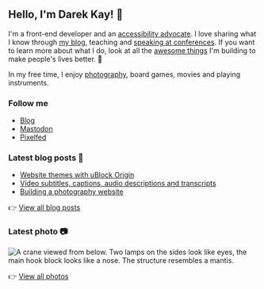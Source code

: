 ## Hello, I'm Darek Kay! 👋

I'm a front-end developer and an [accessibility advocate](https://darekkay.com/tags/accessibility/). I love sharing what I know through [my blog](https://darekkay.com/), teaching and [speaking at conferences](https://github.com/darekkay/presentations). If you want to learn more about what I do, look at all the [awesome things](https://darekkay.com/projects/) I'm building to make people's lives better. 💖

In my free time, I enjoy [photography](https://photos.darekkay.com/), board games, movies and playing instruments.

### Follow me

- [Blog](https://darekkay.com/)
- [Mastodon](https://fosstodon.org/@darekkay)
- [Pixelfed](https://pixelfed.social/i/web/profile/425185433823763122)

### Latest blog posts 📖

<!-- @begin-blog-posts -->

- [Website themes with uBlock Origin](https://darekkay.com/blog/ublock-website-themes/)
- [Video subtitles, captions, audio descriptions and transcripts](https://darekkay.com/blog/video-subtitles-closed-captions-audio-descriptions-transcripts/)
- [Building a photography website](https://darekkay.com/blog/photography-website/)

<!-- @end-blog-posts -->

👉️ [View all blog posts](https://darekkay.com/blog/)

### Latest photo 📷️

<!-- @begin-photo -->

<img src='https://photos.darekkay.com/photo/0063/0063-small.webp' alt='A crane viewed from below. Two lamps on the sides look like eyes, the main hook block looks like a nose. The structure resembles a mantis.' />

<!-- @end-photo -->

👉️ [View all photos](https://darekkay.com/projects/)

